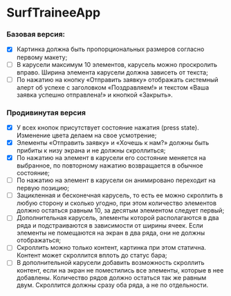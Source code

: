 # SurfTraineeApp

### Базовая версия:
<!-- ✅  -->
- [x] Картинка должна быть пропорциональных размеров согласно первому макету;
- [ ] В карусели максимум 10 элементов, карусель можно проскролить вправо. Ширина элемента карусели должна зависеть от текста;
- [ ] По нажатию на кнопку «Отправить заявку» отображать системный алерт об успехе с заголовком «Поздравляем!» и текстом «Ваша заявка успешно отправлена!» и кнопкой «Закрыть».

### Продивинутая версия
- [x] У всех кнопок присутствует состояние нажатия (press state). Изменение цвета делаем на свое усмотрение;
- [x] Элементы «Отправить заявку» и «Хочешь к нам?» должны быть прибиты к низу экрана и не должны скроллиться;
- [x] По нажатию на элемент в карусели его состояние меняется на выбранное, по повторному нажатию возвращается в обычное состояние;
- [ ] По нажатию на элемент в карусели он анимировано переходит на первую позицию;
- [ ] Зацикленная и бесконечная карусель, то есть ее можно скроллить в любую сторону и сколько угодно, при этом количество элементов должно остаться равным 10, за десятым элементом следует первый;
- [ ] Дополнительная карусель, элементы которой располагаются в два ряда и подстраиваются в зависимости от ширины ячеек. Если элементы не помещаются на экран в два ряда, они не должны отображаться;
- [ ] Скроллить можно только контент, картинка при этом статична. Контент может скроллится вплоть до статус бара;
- [ ] В дополнительной карусели добавить возможность скроллить контент, если на экран не поместились все элементы, которые в нее добавлены. Количество рядов должно остаться так же равным двум. Скроллится должны сразу оба ряда, а не по отдельности.
